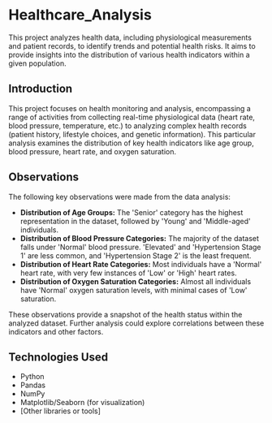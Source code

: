 # Healthcare_Analysis
This project analyzes health data, including physiological measurements and patient records, to identify trends and potential health risks.  It aims to provide insights into the distribution of various health indicators within a given population.

## Introduction

This project focuses on health monitoring and analysis, encompassing a range of activities from collecting real-time physiological data (heart rate, blood pressure, temperature, etc.) to analyzing complex health records (patient history, lifestyle choices, and genetic information).  This particular analysis examines the distribution of key health indicators like age group, blood pressure, heart rate, and oxygen saturation.

## Observations

The following key observations were made from the data analysis:

* **Distribution of Age Groups:** The 'Senior' category has the highest representation in the dataset, followed by 'Young' and 'Middle-aged' individuals.
* **Distribution of Blood Pressure Categories:**  The majority of the dataset falls under 'Normal' blood pressure. 'Elevated' and 'Hypertension Stage 1' are less common, and 'Hypertension Stage 2' is the least frequent.
* **Distribution of Heart Rate Categories:** Most individuals have a 'Normal' heart rate, with very few instances of 'Low' or 'High' heart rates.
* **Distribution of Oxygen Saturation Categories:**  Almost all individuals have 'Normal' oxygen saturation levels, with minimal cases of 'Low' saturation.

These observations provide a snapshot of the health status within the analyzed dataset.  Further analysis could explore correlations between these indicators and other factors.

## Technologies Used

* Python
* Pandas
* NumPy
* Matplotlib/Seaborn (for visualization)
* [Other libraries or tools]
